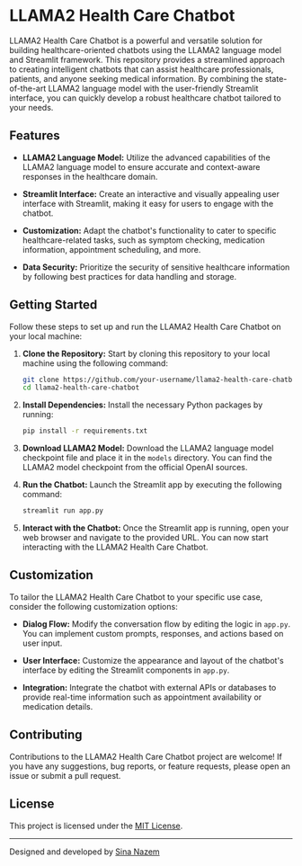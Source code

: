 # LLAMA2 Health Care Chatbot

LLAMA2 Health Care Chatbot is a powerful and versatile solution for building healthcare-oriented chatbots using the LLAMA2 language model and Streamlit framework. This repository provides a streamlined approach to creating intelligent chatbots that can assist healthcare professionals, patients, and anyone seeking medical information. By combining the state-of-the-art LLAMA2 language model with the user-friendly Streamlit interface, you can quickly develop a robust healthcare chatbot tailored to your needs.

## Features

- **LLAMA2 Language Model:** Utilize the advanced capabilities of the LLAMA2 language model to ensure accurate and context-aware responses in the healthcare domain.
  
- **Streamlit Interface:** Create an interactive and visually appealing user interface with Streamlit, making it easy for users to engage with the chatbot.
  
- **Customization:** Adapt the chatbot's functionality to cater to specific healthcare-related tasks, such as symptom checking, medication information, appointment scheduling, and more.
  
- **Data Security:** Prioritize the security of sensitive healthcare information by following best practices for data handling and storage.

## Getting Started

Follow these steps to set up and run the LLAMA2 Health Care Chatbot on your local machine:

1. **Clone the Repository:** Start by cloning this repository to your local machine using the following command:
   
    ```bash
    git clone https://github.com/your-username/llama2-health-care-chatbot.git
    cd llama2-health-care-chatbot
    ```

2. **Install Dependencies:** Install the necessary Python packages by running:
   
    ```bash
    pip install -r requirements.txt
    ```

3. **Download LLAMA2 Model:** Download the LLAMA2 language model checkpoint file and place it in the `models` directory. You can find the LLAMA2 model checkpoint from the official OpenAI sources.

4. **Run the Chatbot:** Launch the Streamlit app by executing the following command:
   
    ```bash
    streamlit run app.py
    ```

5. **Interact with the Chatbot:** Once the Streamlit app is running, open your web browser and navigate to the provided URL. You can now start interacting with the LLAMA2 Health Care Chatbot.

## Customization

To tailor the LLAMA2 Health Care Chatbot to your specific use case, consider the following customization options:

- **Dialog Flow:** Modify the conversation flow by editing the logic in `app.py`. You can implement custom prompts, responses, and actions based on user input.

- **User Interface:** Customize the appearance and layout of the chatbot's interface by editing the Streamlit components in `app.py`.

- **Integration:** Integrate the chatbot with external APIs or databases to provide real-time information such as appointment availability or medication details.

## Contributing

Contributions to the LLAMA2 Health Care Chatbot project are welcome! If you have any suggestions, bug reports, or feature requests, please open an issue or submit a pull request.

## License

This project is licensed under the [MIT License](LICENSE).

---

Designed and developed by [Sina Nazem](https://github.com/sinanazem)

